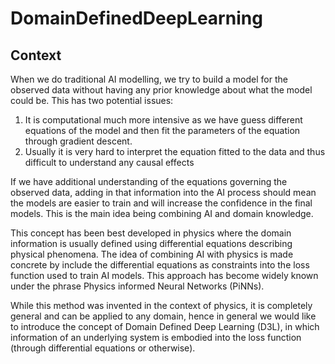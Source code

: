 # DomainDefinedDeepLearning

## Context
When we do traditional AI modelling, we try to build a model for the observed data without having any prior knowledge about what the model could be. This has two potential issues:

1. It is computational much more intensive as we have guess different equations of the model and then fit the parameters of the equation through gradient descent.
2. Usually it is very hard to interpret the equation fitted to the data and thus difficult to understand any causal effects

If we have additional understanding of the equations governing the observed data, adding in that information into the AI process should mean the models are easier to train and will increase the confidence in the final models. This is the main idea being combining AI and domain knowledge.

This concept has been best developed in physics where the domain information is usually defined using differential equations describing physical phenomena. The idea of combining AI with physics is made concrete by include the differential equations as constraints into the loss function used to train AI models. This approach has become widely known under the phrase Physics informed Neural Networks (PiNNs).

While this method was invented in the context of physics, it is completely general and can be applied to any domain, hence in general we would like to introduce the concept of Domain Defined Deep Learning (D3L), in which information of an underlying system is embodied into the loss function (through differential equations or otherwise).